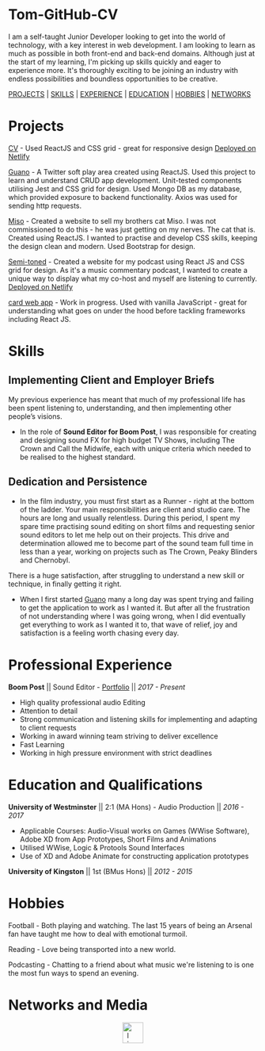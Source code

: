 # Tom-GitHub-CV

I am a self-taught Junior Developer looking to get into the world of technology, with a key interest in web development. I am looking to learn as much as possible in both front-end and back-end domains. Although just at the start of my learning, I'm picking up skills quickly and eager to experience more. It's thoroughly exciting to be joining an industry with endless possibilities and boundless opportunities to be creative.

[PROJECTS](#projects) | [SKILLS](#skills) | [EXPERIENCE](#professional-experience) | [EDUCATION](#education-and-qualifications) | [HOBBIES](#hobbies) | [NETWORKS](#networks-and-media)

# Projects

[CV](https://github.com/T-Stewart/tom_stewart_cv) - Used ReactJS and CSS grid - great for responsive design [Deployed on Netlify](https://gallant-haibt-b00cbe.netlify.app/)

[Guano](https://github.com/T-Stewart/Guano) - A Twitter soft play area created using ReactJS. Used this project to learn and understand CRUD app development. Unit-tested components utilising Jest and CSS grid for design. Used Mongo DB as my database, which provided exposure to backend functionality. Axios was used for sending http requests.

[Miso](https://github.com/T-Stewart/miso) - Created a website to sell my brothers cat Miso. I was not commissioned to do this - he was just getting on my nerves. The cat that is. Created using ReactJS. I wanted to practise and develop CSS skills, keeping the design clean and modern. Used Bootstrap for design.

[Semi-toned](https://github.com/T-Stewart/semi-toned) - Created a website for my podcast using React JS and CSS grid for design. As it's a music commentary podcast, I wanted to create a unique way to display what my co-host and myself are listening to currently. [Deployed on Netlify](https://competent-hugle-6b7204.netlify.app)

[card web app](https://github.com/T-Stewart/JS-Card-Game) - Work in progress. Used with vanilla JavaScript - great for understanding what goes on under the hood before tackling frameworks including React JS.

# Skills

## Implementing Client and Employer Briefs

My previous experience has meant that much of my professional life has been spent listening to, understanding, and then implementing other people’s visions.

- In the role of **Sound Editor for Boom Post**, I was responsible for creating and designing sound FX for high budget TV Shows, including The Crown and Call the Midwife, each with unique criteria which needed to be realised to the highest standard.

## Dedication and Persistence

- In the film industry, you must first start as a Runner - right at the bottom of the ladder. Your main responsibilities are client and studio care. The hours are long and usually relentless. During this period, I spent my spare time practising sound editing on short films and requesting senior sound editors to let me help out on their projects. This drive and determination allowed me to become part of the sound team full time in less than a year, working on projects such as The Crown, Peaky Blinders and Chernobyl.

There is a huge satisfaction, after struggling to understand a new skill or technique, in finally getting it right.

- When I first started [Guano](https://github.com/T-Stewart/Guano) many a long day was spent trying and failing to get the application to work as I wanted it. But after all the frustration of not understanding where I was going wrong, when I did eventually get everything to work as I wanted it to, that wave of relief, joy and satisfaction is a feeling worth chasing every day.

# Professional Experience

**Boom Post** || Sound Editor - [Portfolio](https://www.imdb.com/name/nm10115454/) || _2017 - Present_

- High quality professional audio Editing
- Attention to detail
- Strong communication and listening skills for implementing and adapting to client requests
- Working in award winning team striving to deliver excellence
- Fast Learning
- Working in high pressure environment with strict deadlines

# Education and Qualifications

**University of Westminster** || 2:1 (MA Hons) - Audio Production || _2016 - 2017_

- Applicable Courses: Audio-Visual works on Games (WWise Software), Adobe XD from App Prototypes, Short Films and Animations
- Utilised WWise, Logic & Protools Sound Interfaces
- Use of XD and Adobe Animate for constructing application prototypes

**University of Kingston** || 1st (BMus Hons) || _2012 - 2015_

# Hobbies

Football - Both playing and watching. The last 15 years of being an Arsenal fan have taught me how to deal with emotional turmoil.

Reading - Love being transported into a new world.

Podcasting - Chatting to a friend about what music we're listening to is one the most fun ways to spend an evening.

# Networks and Media

<div style="text-align: center; letter-spacing: 20px">

  <a href="https://www.linkedin.com/in/tom-stewart-394439203/">
  <img src="https://cdn1.iconfinder.com/data/icons/logotypes/32/square-linkedin-128.png" alt="linkedin" hspace="50" height="42" width="42"></a>

</div>
